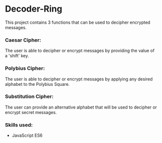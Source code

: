 # Decoder-Ring
This project contains 3 functions that can be used to decipher encrypted messages. 

### Caesar Cipher:
The user is able to decipher or encrypt messages by providing the value of a 'shift' key.

### Polybius Cipher:
The user is able to decipher or encrypt messages by applying any desired alphabet to the Polybius Square.

### Substitution Cipher:
The user can provide an alternative alphabet that will be used to decipher or encrypt secret messages. 

### Skills used:
* JavaScript ES6
